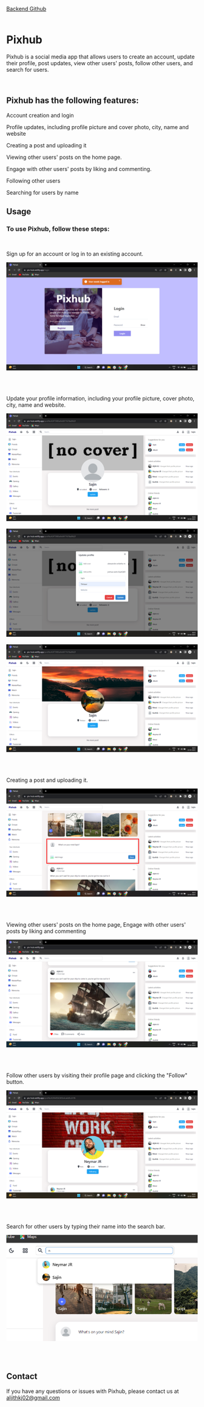 <a href="https://github.com/aljithkj02/pixhub-server">Backend Github</a>
</br>
</br>

# Pixhub
<p> Pixhub is a social media app that allows users to create an account, update their profile, post updates, view other users' posts, follow other users, and search for users. </p>

</br>

## Pixhub has the following features:

<p> Account creation and login </p>
<p> Profile updates, including profile picture and cover photo, city, name and website </p>
<p> Creating a post and uploading it </p>
<p> Viewing other users' posts on the home page. </p>
<p> Engage with other users' posts by liking and commenting. </p>
<p> Following other users </p>
<p> Searching for users by name </p>

## Usage
### To use Pixhub, follow these steps:
</br>
<p> Sign up for an account or log in to an existing account. </p>
<img src="./images/login.png" />

</br></br>

<p> Update your profile information, including your profile picture, cover photo, city, name and website. </p>
<img src="./images/profile.png" />
</br></br>
<img src="./images/update-profile.png" />
</br></br>
<img src="./images/updated-profile.png" />


</br></br>

<p> Creating a post and uploading it. </p>
<img src="./images/home.png" />

</br></br>

<p> Viewing other users' posts on the home page, Engage with other users' posts by liking and commenting </p>
<img src="./images/posts.png" />

</br></br>

<p> Follow other users by visiting their profile page and clicking the "Follow" button. </p>
<img src="./images/user-profile.png" />

</br></br>

<p> Search for other users by typing their name into the search bar. </p>
<img src="./images/search.png" />

</br></br>

## Contact
If you have any questions or issues with Pixhub, please contact us at aljithkj02@gmail.com
